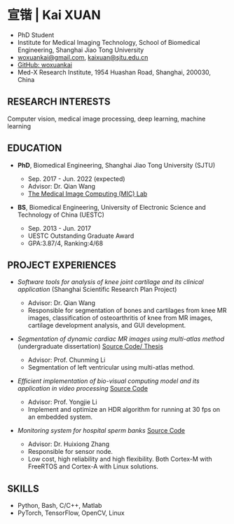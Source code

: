 # 宣锴 | Kai XUAN

- PhD Student
- Institute for Medical Imaging Technology, School of Biomedical Engineering, Shanghai Jiao Tong University
- <woxuankai@gmail.com>, <kaixuan@sjtu.edu.cn>
- [GitHub: woxuankai](https://github.com/woxuankai/)
- Med-X Research Institute, 1954 Huashan Road, Shanghai, 200030, China

## RESEARCH INTERESTS

Computer vision, medical image processing, deep learning, machine learning

## EDUCATION

- **PhD**, Biomedical Engineering, Shanghai Jiao Tong University (SJTU)
  - Sep. 2017 - Jun. 2022 (expected)
  - Advisor: Dr. Qian Wang
  - [The Medical Image Computing (MIC) Lab](http://mic.sjtu.edu.cn/)

- **BS**, Biomedical Engineering, University of Electronic Science and Technology of China (UESTC)
  - Sep. 2013 - Jun. 2017
  - UESTC Outstanding Graduate Award
  - GPA:3.87/4, Ranking:4/68

## PROJECT EXPERIENCES

- *Software tools for analysis of knee joint cartilage and its clinical application* (Shanghai Scientific Research Plan Project)
  - Advisor: Dr. Qian Wang
  - Responsible for segmentation of bones and cartilages from knee MR images, classification of osteoarthritis of knee from MR images, cartilage development analysis, and GUI development.

- *Segmentation of dynamic cardiac MR images using multi-atlas method* (undergraduate dissertation)
[Source Code/ Thesis](https://github.com/woxuankai/cardiacMRISeg/)
  - Advisor: Prof. Chunming Li
  - Segmentation of left ventricular using multi-atlas method.

- *Efficient implementation of bio-visual computing model and its application in video processing*
[Source Code](https://github.com/woxuankai/HDR/)
  - Advisor: Prof. Yongjie Li
  - Implement and optimize an HDR algorithm for running at 30 fps on an embedded system.

- *Monitoring system for hospital sperm banks*
[Source Code](https://github.com/woxuankai/project_sperm/)
  - Advisor: Dr. Huixiong Zhang
  - Responsible for sensor node.
  - Low cost, high reliability and high flexibility. Both Cortex-M with FreeRTOS and Cortex-A with Linux solutions.

## SKILLS
- Python, Bash, C/C++, Matlab
- PyTorch, TensorFlow, OpenCV, Linux

